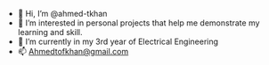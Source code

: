- 👋 Hi, I’m @ahmed-tkhan
- 👀 I’m interested in personal projects that help me demonstrate my learning and skill.
- 🌱 I’m currently in my 3rd year of Electrical Engineering 
- 📫 Ahmedtofkhan@gmail.com

<!---
ahmed-tkhan/ahmed-tkhan is a ✨ special ✨ repository because its `README.md` (this file) appears on your GitHub profile.
You can click the Preview link to take a look at your changes.
--->
